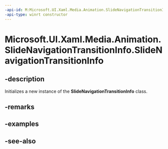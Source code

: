 ```yaml
---
-api-id: M:Microsoft.UI.Xaml.Media.Animation.SlideNavigationTransitionInfo.#ctor
-api-type: winrt constructor
---
```


<!-- Method syntax
public SlideNavigationTransitionInfo()
-->

# Microsoft.UI.Xaml.Media.Animation.SlideNavigationTransitionInfo.SlideNavigationTransitionInfo

## -description
Initializes a new instance of the **SlideNavigationTransitionInfo** class.

## -remarks

## -examples

## -see-also
